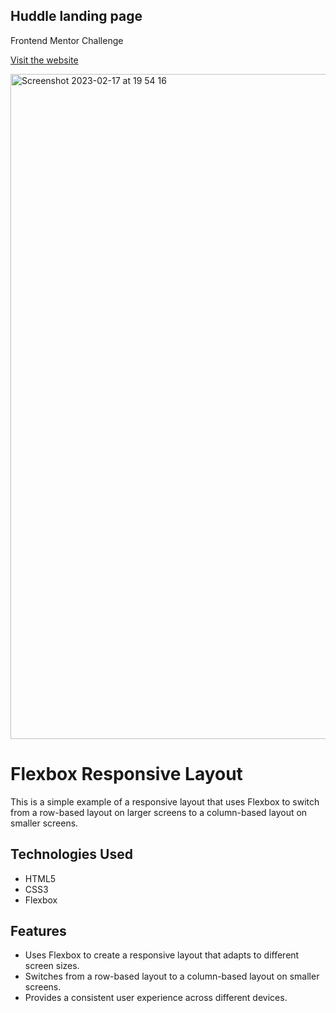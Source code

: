 ##  Huddle landing page 
Frontend Mentor Challenge

[Visit the website](https://huddle-pcv.vercel.app/)

<img width="1064" alt="Screenshot 2023-02-17 at 19 54 16" src="https://user-images.githubusercontent.com/100241036/219812671-dae415f2-0a4f-439e-9776-2ab0089a5af2.png">

# Flexbox Responsive Layout

This is a simple example of a responsive layout that uses Flexbox to switch from a row-based layout on larger screens to a column-based layout on smaller screens.

## Technologies Used

- HTML5
- CSS3
- Flexbox

## Features

- Uses Flexbox to create a responsive layout that adapts to different screen sizes.
- Switches from a row-based layout to a column-based layout on smaller screens.
- Provides a consistent user experience across different devices.

